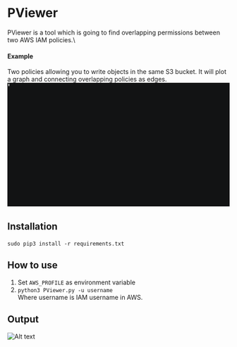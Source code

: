 # PViewer
PViewer is a tool which is going to find overlapping permissions between two AWS IAM policies.\

#### Example
Two policies allowing you to write objects in the same S3 bucket. It will plot a graph and connecting overlapping policies as edges. 
![Alt text](https://github.com/ankitsaini2609/PViewer/blob/master/demo.gif "demo")  

## Installation
```sudo pip3 install -r requirements.txt```

## How to use
1. Set ```AWS_PROFILE``` as environment variable<br/>
2. ```python3 PViewer.py -u username```<br/>
Where username is IAM username in AWS.

## Output
![Alt text](https://github.com/ankitsaini2609/policy_viewer/blob/master/output.png "Graph of Conflicting Policy")
